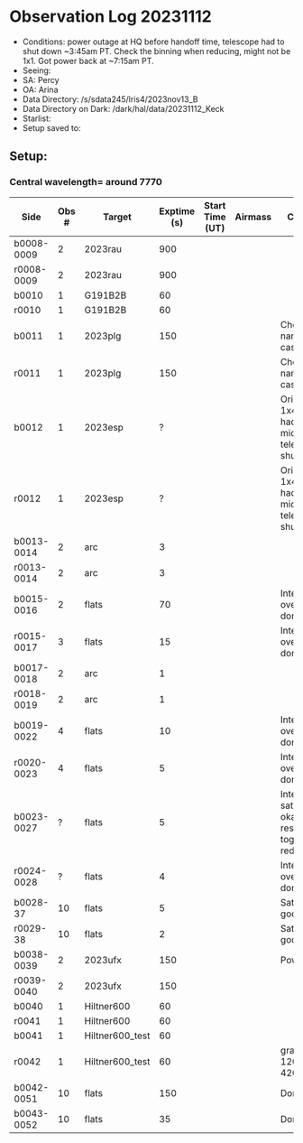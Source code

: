 # Observation Log 20231112

* Conditions: power outage at HQ before handoff time, telescope had to shut down ~3:45am PT. Check the binning when reducing, might not be 1x1. Got power back at ~7:15am PT.
* Seeing:
* SA: Percy
* OA: Arina
* Data Directory: /s/sdata245/lris4/2023nov13_B
* Data Directory on Dark: /dark/hal/data/20231112_Keck
* Starlist: 
* Setup saved to: 

## Setup: 

    
### Central wavelength= around 7770


| Side | Obs #     | Target    | Exptime (s) | Start Time (UT) | Airmass | Comments                                                   |
|------|-----------|-----------|-------------|-----------------|---------|------------------------------------------------------------|
|b0008-0009|2|2023rau        |900| |||
|r0008-0009|2|2023rau        |900| |||
|b0010|1|G191B2B        |60| |||
|r0010|1|G191B2B        |60| |||
|b0011|1|2023plg        |150| ||Check object name just in case|
|r0011|1|2023plg        |150| ||Check object name just in case|
|b0012|1|2023esp        |?| ||Originally 1x450s but had to stop midway, telescope shutting down|
|r0012|1|2023esp        |?| ||Originally 1x450s but had to stop midway, telescope shutting down|
|b0013-0014|2|arc        |3| |||
|r0013-0014|2|arc        |3| |||
|b0015-0016|2|flats        |70| ||Internal, oversaturated, don't use|
|r0015-0017|3|flats        |15| ||Internal, oversaturated, don't use|
|b0017-0018|2|arc        |1| |||
|r0018-0019|2|arc        |1| |||
|b0019-0022|4|flats        |10| ||Internal, still oversaturated, don't use|
|r0020-0023|4|flats        |5| ||Internal, still oversaturated, don't use|
|b0023-0027|?|flats        |5| ||Internal, saturation okay, just restarting together with red flats|
|r0024-0028|?|flats        |4| ||Internal, still oversaturated, don't use|
|b0028-37|10|flats        |5| ||Saturation good|
|r0029-38|10|flats        |2| ||Saturation good|
|b0038-0039|2|2023ufx        |150| ||Power back|
|r0039-0040|2|2023ufx        |150| |||
|b0040|1|Hiltner600        |60| |||
|r0041|1|Hiltner600        |60| |||
|b0041|1|Hiltner600_test        |60| |||
|r0042|1|Hiltner600_test        |60| ||grating 1200/7500 4200|
|b0042-0051|10|flats        |150| ||Dome|
|b0043-0052|10|flats        |35| ||Dome|
